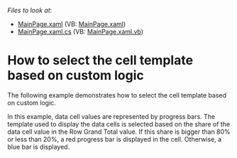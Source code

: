 <!-- default file list -->
*Files to look at*:

* [MainPage.xaml](./CS/DXPivotGrid_SelectingCellTemplate/MainPage.xaml) (VB: [MainPage.xaml](./VB/DXPivotGrid_SelectingCellTemplate/MainPage.xaml))
* [MainPage.xaml.cs](./CS/DXPivotGrid_SelectingCellTemplate/MainPage.xaml.cs) (VB: [MainPage.xaml.vb](./VB/DXPivotGrid_SelectingCellTemplate/MainPage.xaml.vb))
<!-- default file list end -->
# How to select the cell template based on custom logic


<p>The following example demonstrates how to select the cell template based on custom logic.</p><p>In this example, data cell values are represented by progress bars. The template used to display the data cells is selected based on the share of the data cell value in the Row Grand Total value. If this share is bigger than 80% or less than 20%, a red progress bar is displayed in the cell. Otherwise, a blue bar is displayed.</p><br />


<br/>


